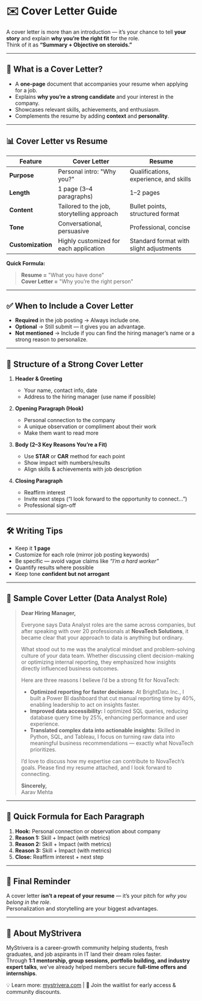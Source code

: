 # ✉️ Cover Letter Guide

A cover letter is more than an introduction — it’s your chance to tell **your story** and explain **why you’re the right fit** for the role.  
Think of it as **“Summary + Objective on steroids.”**

---

## 📌 What is a Cover Letter?

- A **one-page** document that accompanies your resume when applying for a job.  
- Explains **why you’re a strong candidate** and your interest in the company.  
- Showcases relevant skills, achievements, and enthusiasm.  
- Complements the resume by adding **context** and **personality**.

---

## 📊 Cover Letter vs Resume

| Feature          | Cover Letter                                          | Resume                                      |
|------------------|-------------------------------------------------------|----------------------------------------------|
| **Purpose**      | Personal intro: "Why you?"                            | Qualifications, experience, and skills       |
| **Length**       | 1 page (3–4 paragraphs)                               | 1–2 pages                                   |
| **Content**      | Tailored to the job, storytelling approach            | Bullet points, structured format             |
| **Tone**         | Conversational, persuasive                           | Professional, concise                       |
| **Customization**| Highly customized for each application                | Standard format with slight adjustments      |

**Quick Formula:**  
> **Resume =** "What you have done"  
> **Cover Letter =** "Why you’re the right person"

---

## ✅ When to Include a Cover Letter
- **Required** in the job posting → Always include one.  
- **Optional** → Still submit — it gives you an advantage.  
- **Not mentioned** → Include if you can find the hiring manager’s name or a strong reason to personalize.

---

## 📏 Structure of a Strong Cover Letter

1. **Header & Greeting**  
   - Your name, contact info, date  
   - Address to the hiring manager (use name if possible)

2. **Opening Paragraph (Hook)**  
   - Personal connection to the company  
   - A unique observation or compliment about their work  
   - Make them want to read more

3. **Body (2–3 Key Reasons You’re a Fit)**  
   - Use **STAR** or **CAR** method for each point  
   - Show impact with numbers/results  
   - Align skills & achievements with job description

4. **Closing Paragraph**  
   - Reaffirm interest  
   - Invite next steps (“I look forward to the opportunity to connect…”)  
   - Professional sign-off

---

## 🛠 Writing Tips

- Keep it **1 page**  
- Customize for each role (mirror job posting keywords)  
- Be specific — avoid vague claims like *“I’m a hard worker”*  
- Quantify results where possible  
- Keep tone **confident but not arrogant**

---

## 📝 Sample Cover Letter (Data Analyst Role)

> **Dear Hiring Manager,**  
>  
> Everyone says Data Analyst roles are the same across companies, but after speaking with over 20 professionals at **NovaTech Solutions**, it became clear that your approach to data is anything but ordinary.  
>  
> What stood out to me was the analytical mindset and problem-solving culture of your data team. Whether discussing client decision-making or optimizing internal reporting, they emphasized how insights directly influenced business outcomes.  
>  
> Here are three reasons I believe I’d be a strong fit for NovaTech:  
> - **Optimized reporting for faster decisions:** At BrightData Inc., I built a Power BI dashboard that cut manual reporting time by 40%, enabling leadership to act on insights faster.  
> - **Improved data accessibility:** I optimized SQL queries, reducing database query time by 25%, enhancing performance and user experience.  
> - **Translated complex data into actionable insights:** Skilled in Python, SQL, and Tableau, I focus on turning raw data into meaningful business recommendations — exactly what NovaTech prioritizes.  
>  
> I’d love to discuss how my expertise can contribute to NovaTech’s goals. Please find my resume attached, and I look forward to connecting.  
>  
> **Sincerely,**  
> Aarav Mehta  

---

## 🧠 Quick Formula for Each Paragraph
1. **Hook:** Personal connection or observation about company  
2. **Reason 1:** Skill + Impact (with metrics)  
3. **Reason 2:** Skill + Impact (with metrics)  
4. **Reason 3:** Skill + Impact (with metrics)  
5. **Close:** Reaffirm interest + next step

---

## 🎯 Final Reminder
A cover letter **isn’t a repeat of your resume** — it’s your pitch for *why you belong in the role*.  
Personalization and storytelling are your biggest advantages.

---

## 🌟 About MyStrivera
MyStrivera is a career-growth community helping students, fresh graduates, and job aspirants in IT land their dream roles faster.  
Through **1:1 mentorship, group sessions, portfolio building, and industry expert talks**, we’ve already helped members secure **full-time offers and internships**.  

💡 Learn more: [mystrivera.com](https://mystrivera.com) | 📲 Join the waitlist for early access & community discounts.
